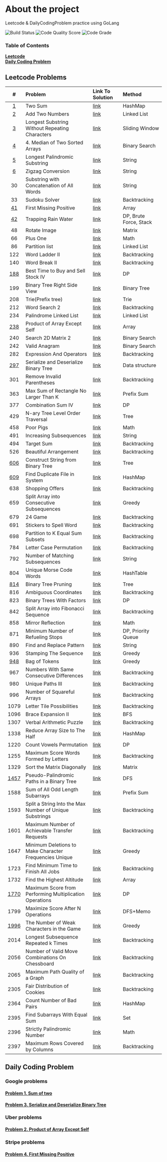 <!-- ABOUT THE PROJECT -->

# About the project

Leetcode & DailyCodingProblem practice using GoLang

![Build Status](https://github.com/serhii-soboliev/golc/actions/workflows/go.yml/badge.svg)
![Code Quality Score](https://api.codiga.io/project/34041/score/svg)
![Code Grade](https://api.codiga.io/project/34041/status/svg)

### Table of Contents

**[Leetcode](#leetcode-problems)** \
**[Daily Coding Problem](#daily-coding-problem)**

## Leetcode Problems

|#  | Problem          | Link To Solution                              | Method               |
|:-:| :---             | :-                                            | :-                   |
|[1](https://leetcode.com/problems/two-sum/)| Two Sum | [link](pkg/leetcode/hashmap/1.two_sum.go)| HashMap |
|[2](https://leetcode.com/problems/add-two-numbers/)| Add Two Numbers | [link](pkg/leetcode/linkedlist/2.add_two_numbers.go)| Linked List|
|[3](https://leetcode.com/problems/longest-substring-without-repeating-characters/)| Longest Substring Without Repeating Characters| [link](pkg/leetcode/slidingwindow/3.longest_substring_wo_rep_char.go)| Sliding Window|
|[4](https://leetcode.com/problems/median-of-two-sorted-arrays/)| 4. Median of Two Sorted Arrays| [link](pkg/leetcode/binarysearch/4.median_of_two_sorted_arrays.go)| Binary Search |
|[5](https://leetcode.com/problems/longest-palindromic-substring/)| Longest Palindromic Substring | [link](pkg/leetcode/string/5.longest_palindromic_substring.go)| String|
|[6](https://leetcode.com/problems/zigzag-conversion/)| Zigzag Conversion | [link](pkg/leetcode/string/6.zigzag_conversion.go)| String|
|30| Substring with Concatenation of All Words | [link](pkg/leetcode/string/30.substring_with_concatenation_of_all_words.go)| String|
|33| Sudoku Solver | [link](pkg/leetcode/backtracking/33.sudoku_solver.go)| Backtracking|
|[41](https://leetcode.com/problems/first-missing-positive/)| First Missing Positive | [link](pkg/dailycodingproblems/solutions/stripe/problem_4.go)| Array|
|[42](https://leetcode.com/problems/trapping-rain-water/)| Trapping Rain Water | [link](pkg/leetcode/dynamicprogramming/42.trapping_rain_water.go)| DP, Brute Force, Stack|
|48| Rotate Image | [link](pkg/leetcode/matrix/48.rotate_image.go)| Matrix|
|66| Plus One | [link](pkg/leetcode/math/66.plus_one.go)| Math |
|86| Partition list | [link](pkg/leetcode/linkedlist/86.partition_list.go)| Linked List|
|122| Word Ladder II | [link](pkg/leetcode/backtracking/126.word_ladder_2.go)| Backtracking|
|140| Word Break II | [link](pkg/leetcode/backtracking/140.word_break_2.go)| Backtracking|
|[188](https://leetcode.com/problems/best-time-to-buy-and-sell-stock-iv/)| Best Time to Buy and Sell Stock IV | [link](pkg/leetcode/dynamicprogramming/188.best_time_buy_sell_stock4.go)| DP |
|199| Binary Tree Right Side View | [link](pkg/leetcode/tree/199.binary_tree_right_side_view.go)| Binary Tree|
|208| Trie(Prefix tree) | [link](pkg/leetcode/datastructures/trie/208.trie.go)| Trie|
|212| Word Search 2 | [link](pkg/leetcode/backtracking/212.word_search_2.go)| Backtracking |
|234| Palindrome Linked List | [link](pkg/leetcode/linkedlist/234.palindrome_linked_list.go)| Linked List |
|[238](https://leetcode.com/problems/product-of-array-except-self/)| Product of Array Except Self | [link](pkg/dailycodingproblems/uber/problem_2.go)| Array |
|240| Search 2D Matrix 2 | [link](pkg/leetcode/binarysearch/240.search_2d_matrix_ll.go)| Binary Search |
|242| Valid Anagram | [link](pkg/leetcode/string/242.valid_anagram.go)| Binary Search |
|282| Expression And Operators| [link](pkg/leetcode/backtracking/282.expression_add_operators.go)| Backtracking |
|[297](https://leetcode.com/problems/serialize-and-deserialize-binary-tree/)| Serialize and Deserialize Binary Tree| [link](pkg/dailycodingproblems/solutions/google/problem_3.go)| Data structure |
|301| Remove Invalid Parentheses| [link](pkg/leetcode/backtracking/301.remove_invalid_parentheses.go)| Backtracking |
|363| Max Sum of Rectangle No Larger Than K| [link](pkg/leetcode/matrix/363.max_sum_rectangle_no_larger_k.go)| Prefix Sum |
|377| Combination Sum IV | [link](pkg/leetcode/dynamicprogramming/377.combination_sum_4.go)| DP |
|429| N-ary Tree Level Order Traversal| [link](pkg/leetcode/tree/429.nary_tree_level_order_traversal.go)| Tree |
|458| Poor Pigs | [link](pkg/leetcode/math/458.poor_pigs.go)| Math |
|491| Increasing Subsequences| [link](pkg/leetcode/backtracking/491.increasing_subsequences.go)| String|
|494| Target Sum | [link](pkg/leetcode/backtracking/494.target_sum.go)| Backtracking|
|526| Beautiful Arrangement | [link](pkg/leetcode/backtracking/526.beautiful_arrangement.go)| Backtracking|
|[606](https://leetcode.com/problems/construct-string-from-binary-tree/)| Construct String from Binary Tree  | [link](pkg/leetcode/tree/606.construct_str_from_binary_tree.go)| Tree|
|[609](https://leetcode.com/problems/find-duplicate-file-in-system/)| Find Duplicate File in System  | [link](pkg/leetcode/hashmap/609.duplicate_fill.go)| HashMap|
|638| Shopping Offers  | [link](pkg/leetcode/backtracking/638.shopping_offers.go)| Backtracking|
|659| Split Array into Consecutive Subsequences  | [link](pkg/leetcode/greedy/659.split_array_into_consecutive_subsequences.go)| Greedy|
|679| 24 Game  | [link](pkg/leetcode/backtracking/679.24_game.go)| Backtracking|
|691| Stickers to Spell Word | [link](pkg/leetcode/backtracking/691.stickers_to_spell_word.go)| Backtracking|
|698| Partition to K Equal Sum Subsets  | [link](pkg/leetcode/backtracking/698.partition_k_equal_sum_subsets.go)| Backtracking |
|784| Letter Case Permutation  | [link](pkg/leetcode/backtracking/784.letter_case_permutation.go)| Backtracking |
|792| Number of Matching Subsequences  | [link](pkg/leetcode/string/792.number_of_matching_subsequences.go)| String|
|804| Unique Morse Code Words | [link](pkg/leetcode/string/804.unique_morse_code_words.go)| HashTable|
|[814](https://leetcode.com/problems/binary-tree-pruning/)| Binary Tree Pruning | [link](pkg/leetcode/tree/814.binary_tree_pruning.go)| Tree|
|816| Ambiguous Coordinates | [link](pkg/leetcode/backtracking/816.ambiguous_coordinates.go)| Backtracking|
|823| Binary Trees With Factors | [link](pkg/leetcode/dynamicprogramming/823.binary_trees_with_factors.go)| DP|
|842| Split Array into Fibonacci Sequence | [link](pkg/leetcode/backtracking/842.split_array_into_fibonacci_sequence.go)| Backtracking|
|858| Mirror Reflection| [link](pkg/leetcode/math/858.mirror_reflection.go)| Math|
|871| Minimum Number of Refueling Stops| [link](pkg/leetcode/dynamicprogramming/871.minimum_number_of_refst.go)| DP, Priority Queue|
|890| Find and Replace Pattern| [link](pkg/leetcode/string/890.find_and_replace_pattern.go)| String|
|936| Stamping The Sequence| [link](pkg/leetcode/greedy/936.stamping_the_sequence.go)| Greedy|
|[948](https://leetcode.com/problems/bag-of-tokens/)| Bag of Tokens| [link](pkg/leetcode/greedy/936.stamping_the_sequence.go)| Greedy|
|967| Numbers With Same Consecutive Differences| [link](pkg/leetcode/backtracking/967.numbers_with_same_consecutive_diff.go)| Backtracking|
|980| Unique Paths III| [link](pkg/leetcode/backtracking/980.unique_paths_III.go)| Backtracking|
|996| Number of Squareful Arrays| [link](pkg/leetcode/backtracking/996.number_of_squareful_arrays.go)| Backtracking|
|1079| Letter Tile Possibilities| [link](pkg/leetcode/backtracking/1079.letter_tile_possibilities.go)| Backtracking |
|1096| Brace Expansion II| [link](pkg/leetcode/bfs/1096.brace_expansion_II.go)| BFS |
|1307| Verbal Arithmetic Puzzle| [link](pkg/leetcode/backtracking/1307.verbal_arithmetic_puzzle.go)| Backtracking |
|1338| Reduce Array Size to The Half| [link](pkg/leetcode/hashmap/1338.reduce_array_size_to_the_half.go)| HashMap |
|1220| Count Vowels Permutation| [link](pkg/leetcode/dynamicprogramming/1220.count_vowels_permutation.go)| DP|
|1255| Maximum Score Words Formed by Letters| [link](pkg/leetcode/backtracking/1255.maximum_score_words_formed_by_letters.go)| Backtracking|
|1329| Sort the Matrix Diagonally| [link](pkg/leetcode/matrix/1329.sort_matrix_diagonally.go)| Matrix|
|[1457](https://leetcode.com/problems/pseudo-palindromic-paths-in-a-binary-tree/)| Pseudo-Palindromic Paths in a Binary Tree| [link](pkg/leetcode/tree/1457.ppaths_binary_tree.go)| DFS|
|1588| Sum of All Odd Length Subarrays| [link](pkg/leetcode/array/1588.sum_all_odd_length_subarrays.go)| Prefix Sum|
|1593| Split a String Into the Max Number of Unique Substrings| [link](pkg/leetcode/backtracking/1593.split_string_into_max_number_of_unique_substrings.go)| Backtracking |
|1601| Maximum Number of Achievable Transfer Requests| [link](pkg/leetcode/backtracking/1601.max_num_achievable_transf_req.go)| Backtracking |
|1647| Minimum Deletions to Make Character Frequencies Unique| [link](pkg/leetcode/greedy/1647.min_del_make_char_freq_unique.go)| Greedy |
|1723| Find Minimum Time to Finish All Jobs| [link](pkg/leetcode/backtracking/1723.find_min_time_to_finish_all_jobs.go)| Backtracking|
|1732| Find the Highest Altitude| [link](pkg/leetcode/array/1732.highest_altitude.go)| Array|
|[1770](https://leetcode.com/problems/maximum-score-from-performing-multiplication-operations)| Maximum Score from Performing Multiplication Operations| [link](pkg/leetcode/dynamicprogramming/1770.max_score_from_mult.go)| DP|
|1799| Maximize Score After N Operations| [link](pkg/leetcode/backtracking/1799.maximize_score_after_n_operations.go)| DFS+Memo|
|[1996](https://leetcode.com/problems/the-number-of-weak-characters-in-the-game/)| The Number of Weak Characters in the Game| [link](pkg/leetcode/greedy/1996.num_of_weak_chars.go)| Greedy|
|2014| Longest Subsequence Repeated k Times| [link](pkg/leetcode/backtracking/2014.longest_subsequence_repeated_k_times.go)| Backtracking|
|2056| Number of Valid Move Combinations On Chessboard| [link](pkg/leetcode/backtracking/2014.longest_subsequence_repeated_k_times.go)| Backtracking|
|2065| Maximum Path Quality of a Graph| [link](pkg/leetcode/backtracking/2065.max_path_quality_graph.go)| Backtracking|
|2305| Fair Distribution of Cookies| [link](pkg/leetcode/backtracking/2305.fair_distribution_cookies.go)| Backtracking|
|2364| Count Number of Bad Pairs| [link](pkg/leetcode/hashmap/2364.count_number_of_bad_pairs.go)| HashMap|
|2395| Find Subarrays With Equal Sum| [link](pkg/leetcode/contest/biweekly86.go)| Set |
|2396| Strictly Palindromic Number| [link](pkg/leetcode/contest/biweekly86.go)| Math |
|2397| Maximum Rows Covered by Columns| [link](pkg/leetcode/contest/biweekly86.go)| Backtracking |

## Daily Coding Problem

### Google problems

#### [Problem 1. Sum of two](https://github.com/serhii-soboliev/golc/blob/main/pkg/dailycodingproblems/problems/Google/problems.md#problem-1)

#### [Problem 3. Serialize and Deserialize Binary Tree](https://github.com/serhii-soboliev/golc/blob/main/pkg/dailycodingproblems/problems/Google/problems.md#problem-3)

### Uber problems

#### [Problem 2. Product of Array Except Self](https://github.com/serhii-soboliev/golc/blob/main/pkg/dailycodingproblems/problems/Uber/problems.md#problem-2)

### Stripe problems

#### [Problem 4. First Missing Positive](https://github.com/serhii-soboliev/golc/blob/main/pkg/dailycodingproblems/problems/Stripe/problems.md#problem-4)
